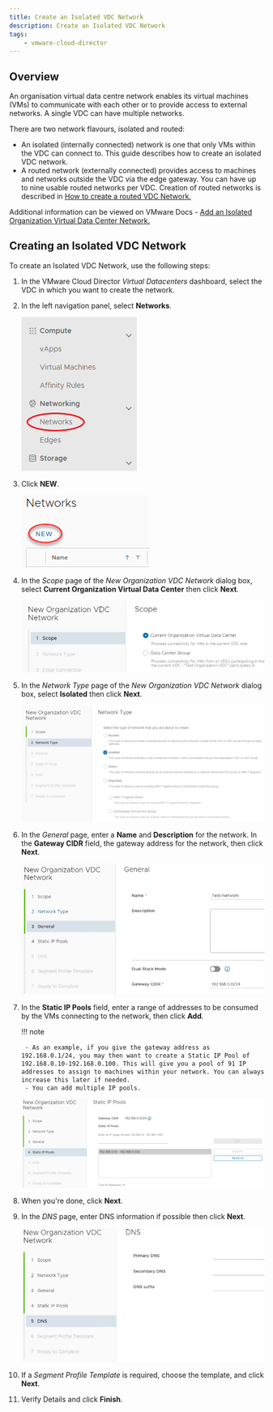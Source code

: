 ```yaml
---
title: Create an Isolated VDC Network
description: Create an Isolated VDC Network
tags:
    - vmware-cloud-director
---
```


## Overview

An organisation virtual data centre network enables its virtual machines (VMs) to communicate with each other or to provide access to external networks. A single VDC can have multiple networks.

There are two network flavours, isolated and routed:

- An isolated (internally connected) network is one that only VMs within the VDC can connect to. This guide describes how to create an isolated VDC network.
- A routed network (externally connected) provides access to machines and networks outside the VDC via the edge gateway. You can have up to nine usable routed networks per VDC. Creation of routed networks is described in [How to create a routed VDC Network.](create_a_routed_vdc_network.md)

Additional information can be viewed on VMware Docs - [Add an Isolated Organization Virtual Data Center Network.](https://docs.vmware.com/en/VMware-Cloud-Director/10.4/VMware-Cloud-Director-Tenant-Portal-Guide/GUID-BCF1FEB1-F50C-4E11-8453-EED101396D0D.html)

## Creating an Isolated VDC Network

To create an Isolated VDC Network, use the following steps:

1. In the VMware Cloud Director *Virtual Datacenters* dashboard, select the VDC in which you want to create the network.

1. In the left navigation panel, select **Networks**.

	![Networks](./assets/networks.png)

1. Click **NEW**.

	![New Network](./assets/networks_new.png)

1.  In the *Scope* page of the *New Organization VDC Network* dialog box, select **Current Organization Virtual Data Center** then click **Next**.

	![New VDC Network](./assets/networks_new_vdc.png)

1.  In the *Network Type* page of the *New Organization VDC Network* dialog box, select **Isolated** then click **Next**.

	![New Isolated Network](./assets/networks_new_type_isolated.png)

1. In the *General* page, enter a **Name** and **Description** for the network. In the **Gateway CIDR** field, the gateway address for the network, then click **Next**.

	![New Isolated Network General](./assets/networks_new_type_isolated_general.png)

1. In the **Static IP Pools** field, enter a range of addresses to be consumed by the VMs connecting to the network, then click **Add**.

	!!! note
	
		- As an example, if you give the gateway address as 192.168.0.1/24, you may then want to create a Static IP Pool of 192.168.0.10-192.168.0.100. This will give you a pool of 91 IP addresses to assign to machines within your network. You can always increase this later if needed.
		- You can add multiple IP pools.
	
	![New Isolated Network Pools](./assets/networks_new_type_isolated_pools.png)

1. When you're done, click **Next**.

1. In the *DNS* page, enter DNS information if possible then click **Next**.

	![New Isolated Network DNS](./assets/networks_new_type_isolated_dns.png)

1. If a *Segment Profile Template* is required, choose the template, and click **Next**.

1. Verify Details and click **Finish**.